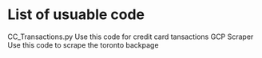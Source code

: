 # List of usuable code

CC_Transactions.py      Use this code for credit card tansactions
GCP Scraper             Use this code to scrape the toronto backpage

